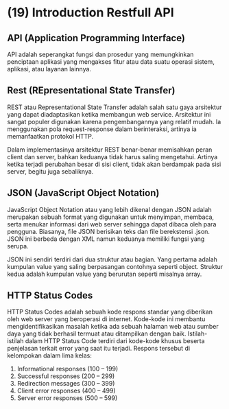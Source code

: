 # (19) Introduction Restfull API

## API (Application Programming Interface)

API adalah seperangkat fungsi dan prosedur yang memungkinkan penciptaan aplikasi yang mengakses fitur atau data suatu operasi sistem, aplikasi, atau layanan lainnya.

## Rest (REpresentational State Transfer)

REST atau Representational State Transfer adalah salah satu gaya arsitektur yang dapat diadaptasikan ketika membangun web service. Arsitektur ini sangat populer digunakan karena pengembangannya yang relatif mudah. Ia menggunakan pola request-response dalam berinteraksi, artinya ia memanfaatkan protokol HTTP.

Dalam implementasinya arsitektur REST benar-benar memisahkan peran client dan server, bahkan keduanya tidak harus saling mengetahui. Artinya ketika terjadi perubahan besar di sisi client, tidak akan berdampak pada sisi server, begitu juga sebaliknya.

## JSON (JavaScript Object Notation)

JavaScript Object Notation atau yang lebih dikenal dengan JSON adalah merupakan sebuah format yang digunakan untuk menyimpan, membaca, serta menukar informasi dari web server sehingga dapat dibaca oleh para pengguna. Biasanya, file JSON berisikan teks dan file berekstensi .json. JSON ini berbeda dengan XML namun keduanya memiliki fungsi yang serupa.

JSON ini sendiri terdiri dari dua struktur atau bagian. Yang pertama adalah kumpulan value yang saling berpasangan contohnya seperti object. Struktur kedua adalah kumpulan value yang berurutan seperti misalnya array.

## HTTP Status Codes

HTTP Status Codes adalah sebuah kode respons standar yang diberikan oleh web server yang beroperasi di internet. Kode-kode ini membantu mengidentifikasikan masalah ketika ada sebuah halaman web atau sumber daya yang tidak berhasil termuat atau ditampilkan dengan baik. Istilah-istilah dalam HTTP Status Code terdiri dari kode-kode khusus beserta penjelasan terkait error yang saat itu terjadi. Respons tersebut di kelompokan dalam lima kelas:

1. Informational responses (100 – 199)
2. Successful responses (200 – 299)
3. Redirection messages (300 – 399)
4. Client error responses (400 – 499)
5. Server error responses (500 – 599)
